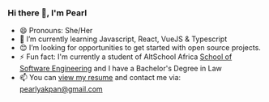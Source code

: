 ### Hi there 👋, I'm Pearl

<!--
**Pearlsky/Pearlsky** is a ✨ _special_ ✨ repository because its `README.md` (this file) appears on your GitHub profile.

Here are some ideas to get you started:-->

- 😄 Pronouns: She/Her
- 🌱 I’m currently learning Javascript, React, VueJS & Typescript
- 😊 I’m looking for opportunities to get started with open source projects.
- ⚡ Fun fact: I'm currently a student of AltSchool Africa [School of Software Engineering](https://altschoolafrica.com/schools/engineering) and I have a Bachelor's Degree in Law
- 📫 You can [view my resume](https://www.canva.com/design/DAFHsNkcuLs/23Cuh073KgSHXyazhMOLeQ/view?utm_content=DAFHsNkcuLs&utm_campaign=designshare&utm_medium=link&utm_source=publishsharelink) and contact me via: pearlyakpan@gmail.com



